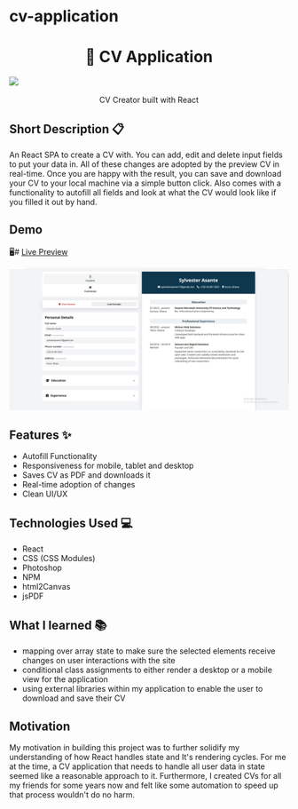 # cv-application


<h1 align="center">📑 CV Application</h1>

![](https://i.imgur.com/WlVW8mm.png)
<p align="center">
  CV Creator built with React
</p>

## Short Description 📋
An React SPA to create a CV with. You can add, edit and delete input fields to put your data in. All of these changes are adopted by the preview CV in real-time. Once you are happy with the result, you can save and download your CV to your local machine via a simple button click. Also comes with a functionality to autofill all fields and look at what the CV would look like if you filled it out by hand.

## Demo
🖥# [Live Preview](https://work-coupon.vercel.app/)

![Resume Project Demo Picture](assets/resume.png)


## Features ✨
- Autofill Functionality
- Responsiveness for mobile, tablet and desktop
- Saves CV as PDF and downloads it
- Real-time adoption of changes
- Clean UI/UX

## Technologies Used 💻
- React
- CSS (CSS Modules)
- Photoshop
- NPM
- html2Canvas
- jsPDF

## What I learned 📚
- mapping over array state to make sure the selected elements receive changes on user interactions with the site
- conditional class assignments to either render a desktop or a mobile view for the application
- using external libraries within my application to enable the user to download and save their CV

## Motivation
My motivation in building this project was to further solidify my understanding of how React handles state and It's rendering cycles. For me at the time, a CV application that needs to handle all user data in state seemed like a reasonable approach to it. Furthermore, I created CVs for all my friends for some years now and felt like some automation to speed up that process wouldn't do no harm.
